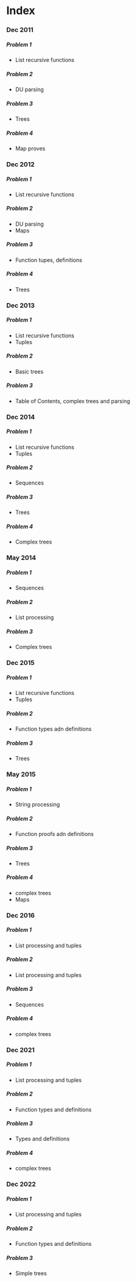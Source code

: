 # Index

### Dec 2011

##### Problem 1
- List recursive functions

##### Problem 2
- DU parsing

##### Problem 3
- Trees

##### Problem 4
- Map proves

### Dec 2012

##### Problem 1
- List recursive functions

##### Problem 2
- DU parsing
- Maps

##### Problem 3
- Function tupes, definitions

##### Problem 4
- Trees

### Dec 2013

##### Problem 1
- List recursive functions
- Tuples

##### Problem 2
- Basic trees

##### Problem 3
- Table of Contents, complex trees and parsing

### Dec 2014

##### Problem 1
- List recursive functions
- Tuples

##### Problem 2
- Sequences

##### Problem 3
- Trees

##### Problem 4
- Complex trees

### May 2014

##### Problem 1
- Sequences

##### Problem 2
- List processing

##### Problem 3
- Complex trees

### Dec 2015

##### Problem 1
- List recursive functions
- Tuples

##### Problem 2
- Function types adn definitions

##### Problem 3
- Trees

### May 2015

##### Problem 1
- String processing

##### Problem 2
- Function proofs adn definitions

##### Problem 3
- Trees

##### Problem 4
- complex trees
- Maps

### Dec 2016

##### Problem 1
- List processing and tuples

##### Problem 2
- List processing and tuples

##### Problem 3
- Sequences

##### Problem 4
- complex trees

### Dec 2021

##### Problem 1
- List processing and tuples

##### Problem 2
- Function types and definitions

##### Problem 3
- Types and definitions

##### Problem 4
- complex trees

### Dec 2022

##### Problem 1
- List processing and tuples

##### Problem 2
- Function types and definitions

##### Problem 3
- Simple trees